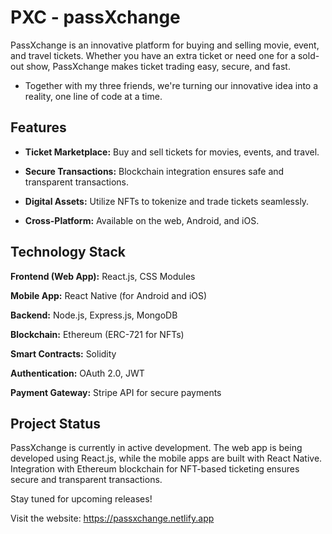# PXC - passXchange 


PassXchange is an innovative platform for buying and selling movie, event, and travel tickets. Whether you have an extra ticket or need one for a sold-out show, PassXchange makes ticket trading easy, secure, and fast.

- Together with my three friends, we're turning our innovative idea into a reality, one line of code at a time.

## Features

- **Ticket Marketplace:** 
Buy and sell tickets for movies, events, and travel.

- **Secure Transactions:**
Blockchain integration ensures safe and transparent transactions.

- **Digital Assets:**
Utilize NFTs to tokenize and trade tickets seamlessly.

- **Cross-Platform:**
Available on the web, Android, and iOS.

## Technology Stack
**Frontend (Web App):** React.js, CSS Modules

**Mobile App:** React Native (for Android and iOS)

**Backend:** Node.js, Express.js, MongoDB

**Blockchain:** Ethereum (ERC-721 for NFTs)

**Smart Contracts:** Solidity

**Authentication:** OAuth 2.0, JWT

**Payment Gateway:** Stripe API for secure payments
 

## Project Status

PassXchange is currently in active development. The web app is being developed using React.js, while the mobile apps are built with React Native. Integration with Ethereum blockchain for NFT-based ticketing ensures secure and transparent transactions.

Stay tuned for upcoming releases!

Visit the website:  https://passxchange.netlify.app
